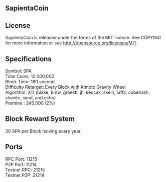 ## SapientaCoin

## License

SapientaCoin is released under the terms of the MIT license. See COPYING for more information or see http://opensource.org/licenses/MIT.

## Specifications

Symbol: SPA <br>
Total Coins: 12,000,000 <br>
Block Time: 180 second <br>
Difficulty Retarget: Every Block with Kimoto Gravity Wheel <br>
Algorithm: X11 (blake, bmw, groestl, jh, keccak, skein, luffa, cubehash, shavite, simd, and echo) <br>
Premine : 240,000 (2%) <br>

## Block Reward System

30 SPA per Block halving every year<br>

## Ports

RPC Port: 11215 <br>
P2P Port: 11214 <br>
Testnet RPC: 21215 <br>
Testnet P2P: 21214 <br>
